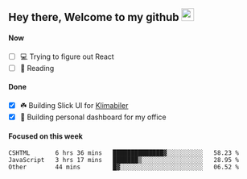 ## Hey there, Welcome to my github <img src="https://media.giphy.com/media/hvRJCLFzcasrR4ia7z/giphy.gif" width="25px">

#### Now
- [ ] 💻 Trying to figure out React
- [ ] 📕 Reading

#### Done
- [x] ☘️ Building Slick UI for [Klimabiler](https://klimabiler.dk)
- [x] 🚀 Building personal dashboard for my office
 
 #### Focused on this week
<!--START_SECTION:waka-->

```text
CSHTML       6 hrs 36 mins   ██████████████▓░░░░░░░░░░   58.23 %
JavaScript   3 hrs 17 mins   ███████▒░░░░░░░░░░░░░░░░░   28.95 %
Other        44 mins         █▓░░░░░░░░░░░░░░░░░░░░░░░   06.52 %
```

<!--END_SECTION:waka-->

